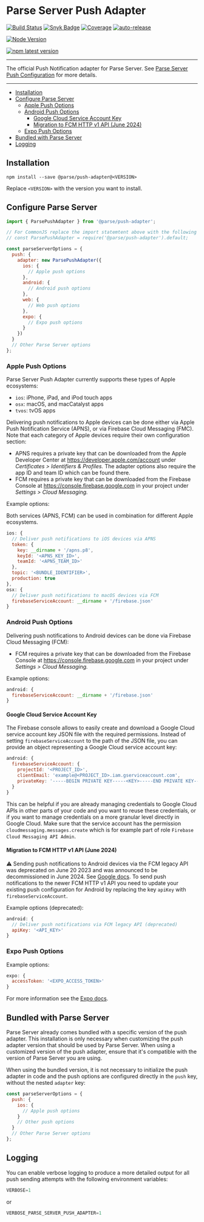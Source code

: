# Parse Server Push Adapter <!-- omit in toc -->

[![Build Status](https://github.com/parse-community/parse-server-push-adapter/workflows/ci/badge.svg?branch=master)](https://github.com/parse-community/parse-server-push-adapter/actions?query=workflow%3Aci+branch%3Amaster)
[![Snyk Badge](https://snyk.io/test/github/parse-community/parse-server-push-adapter/badge.svg)](https://snyk.io/test/github/parse-community/parse-server-push-adapter)
[![Coverage](https://img.shields.io/codecov/c/github/parse-community/parse-server-push-adapter/master.svg)](https://codecov.io/github/parse-community/parse-server-push-adapter?branch=master)
[![auto-release](https://img.shields.io/badge/%F0%9F%9A%80-auto--release-9e34eb.svg)](https://github.com/parse-community/parse-server-push-adapter/releases)

[![Node Version](https://img.shields.io/badge/nodejs-18,_20-green.svg?logo=node.js&style=flat)](https://nodejs.org)

[![npm latest version](https://img.shields.io/npm/v/@parse/push-adapter.svg)](https://www.npmjs.com/package/@parse/push-adapter)

---

The official Push Notification adapter for Parse Server. See [Parse Server Push Configuration](http://docs.parseplatform.org/parse-server/guide/#push-notifications) for more details.

---

- [Installation](#installation)
- [Configure Parse Server](#configure-parse-server)
  - [Apple Push Options](#apple-push-options)
  - [Android Push Options](#android-push-options)
    - [Google Cloud Service Account Key](#google-cloud-service-account-key)
    - [Migration to FCM HTTP v1 API (June 2024)](#migration-to-fcm-http-v1-api-june-2024)
  - [Expo Push Options](#expo-push-options)
- [Bundled with Parse Server](#bundled-with-parse-server)
- [Logging](#logging)

## Installation

```shell
npm install --save @parse/push-adapter@<VERSION>
```

Replace `<VERSION>` with the version you want to install.

## Configure Parse Server

```js
import { ParsePushAdapter } from '@parse/push-adapter';

// For CommonJS replace the import statemtent above with the following line:
// const ParsePushAdapter = require('@parse/push-adapter').default;

const parseServerOptions = {
  push: {
    adapter: new ParsePushAdapter({
      ios: {
        // Apple push options
      },
      android: {
        // Android push options
      },
      web: {
        // Web push options
      },
      expo: {
        // Expo push options
      }
    })
  }
  // Other Parse Server options
};
```

### Apple Push Options

Parse Server Push Adapter currently supports these types of Apple ecosystems:

- `ios`: iPhone, iPad, and iPod touch apps
- `osx`: macOS, and macCatalyst apps
- `tvos`: tvOS apps

Delivering push notifications to Apple devices can be done either via Apple Push Notification Service (APNS), or via Firebase Cloud Messaging (FMC). Note that each category of Apple devices require their own configuration section:

- APNS requires a private key that can be downloaded from the Apple Developer Center at https://developer.apple.com/account under _Certificates > Identifiers & Profiles._ The adapter options also require the app ID and team ID which can be found there.
- FCM requires a private key that can be downloaded from the Firebase Console at https://console.firebase.google.com in your project under _Settings > Cloud Messaging._

Example options:

Both services (APNS, FCM) can be used in combination for different Apple ecosystems.

```js
ios: {
  // Deliver push notifications to iOS devices via APNS
  token: {
    key: __dirname + '/apns.p8',
    keyId: '<APNS_KEY_ID>',
    teamId: '<APNS_TEAM_ID>'
  },
  topic: '<BUNDLE_IDENTIFIER>',
  production: true
},
osx: {
  // Deliver push notifications to macOS devices via FCM
  firebaseServiceAccount: __dirname + '/firebase.json'
}
```

### Android Push Options

Delivering push notifications to Android devices can be done via Firebase Cloud Messaging (FCM):

- FCM requires a private key that can be downloaded from the Firebase Console at https://console.firebase.google.com in your project under _Settings > Cloud Messaging._

Example options:

```js
android: {
  firebaseServiceAccount: __dirname + '/firebase.json'
}
```

#### Google Cloud Service Account Key

The Firebase console allows to easily create and download a Google Cloud service account key JSON file with the required permissions. Instead of setting `firebaseServiceAccount` to the path of the JSON file, you can provide an object representing a Google Cloud service account key:

```js
android: {
  firebaseServiceAccount: {
    projectId: '<PROJECT_ID>',
    clientEmail: 'example@<PROJECT_ID>.iam.gserviceaccount.com',
    privateKey: '-----BEGIN PRIVATE KEY-----<KEY>-----END PRIVATE KEY-----\n'
  }
}
```

This can be helpful if you are already managing credentials to Google Cloud APIs in other parts of your code and you want to reuse these credentials, or if you want to manage credentials on a more granular level directly in Google Cloud. Make sure that the service account has the permission `cloudmessaging.messages.create` which is for example part of role `Firebase Cloud Messaging API Admin`.

#### Migration to FCM HTTP v1 API (June 2024)

⚠️ Sending push notifications to Android devices via the FCM legacy API was deprecated on June 20 2023 and was announced to be decommissioned in June 2024. See [Google docs](https://firebase.google.com/docs/cloud-messaging/migrate-v1). To send push notifications to the newer FCM HTTP v1 API you need to update your existing push configuration for Android by replacing the key `apiKey` with `firebaseServiceAccount`.

Example options (deprecated):

```js
android: {
  // Deliver push notifications via FCM legacy API (deprecated)
  apiKey: '<API_KEY>'
}
```

### Expo Push Options

Example options:

```js
expo: {
  accessToken: '<EXPO_ACCESS_TOKEN>'
}
```

For more information see the [Expo docs](https://docs.expo.dev/push-notifications/overview/).

## Bundled with Parse Server

Parse Server already comes bundled with a specific version of the push adapter. This installation is only necessary when customizing the push adapter version that should be used by Parse Server. When using a customized version of the push adapter, ensure that it's compatible with the version of Parse Server you are using.

When using the bundled version, it is not necessary to initialize the push adapter in code and the push options are configured directly in the `push` key, without the nested `adapter` key:

```js
const parseServerOptions = {
  push: {
    ios: {
      // Apple push options
    }
    // Other push options
  }
  // Other Parse Server options
};
```

## Logging

You can enable verbose logging to produce a more detailed output for all push sending attempts with the following environment variables:

```js
VERBOSE=1
```

or

```js
VERBOSE_PARSE_SERVER_PUSH_ADAPTER=1
```

